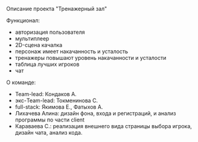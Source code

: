 Описание проекта "Тренажерный зал"

Функционал:

* авторизация пользователя
* мультиплеер
* 2D-сцена качалка
* персонаж имеет накачанность и усталость
* тренажеры повышают уровень накачанности и усталости
* таблица лучших игроков
* чат

О команде:

* Team-lead: Кондаков А.
* экс-Team-lead: Токменинова С.
* full-stack: Якимова Е., Фатыхов А.
* Лихачева Алина: дизайн фона, входа и регистраций, и анализ программы по части client
* Караваева С.: реализация внешнего вида страницы выбора игрока, дизайн чата, анализ кода.
